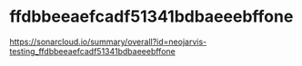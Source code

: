 # ffdbbeeaefcadf51341bdbaeeebffone
https://sonarcloud.io/summary/overall?id=neojarvis-testing_ffdbbeeaefcadf51341bdbaeeebffone
